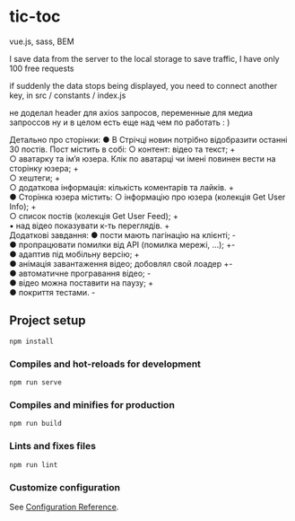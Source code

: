 # tic-toc
vue.js, sass, BEM

I save data from the server to the local storage to save traffic, I have only 100 free requests

if suddenly the data stops being displayed, you need to connect another key, in src / constants / index.js

не доделал header для axios запросов, переменные для медиа запроссов ну и в целом есть еще над чем по работать : )

Детально про сторінки:
● В Стрічці новин потрібно відобразити останні 30 постів. Пост містить в собі:
○ контент: відео та текст; + <br>
○ аватарку та імʼя юзера. Клік по аватарці чи імені повинен вести на сторінку юзера; +  <br>
○ хештеги; +  <br>
○ додаткова інформація: кількість коментарів та лайків. +  <br>
● Сторінка юзера містить:
○ інформацію про юзера (колекція Get User Info); + <br>
○ список постів (колекція Get User Feed); + <br>
▪ над відео показувати к-ть переглядів. + <br>
Додаткові завдання:
● пости мають пагінацію на клієнті; - <br>
● пропрацювати помилки від API (помилка мережі, ...); +- <br>
● адаптив під мобільну версію; + <br>
● анімація завантаження відео; добовлял свой лоадер +- <br>
● автоматичне програвання відео; - <br>
● відео можна поставити на паузу; + <br>
● покриття тестами. - <br>

## Project setup
```
npm install
```

### Compiles and hot-reloads for development
```
npm run serve
```

### Compiles and minifies for production
```
npm run build
```

### Lints and fixes files
```
npm run lint
```

### Customize configuration
See [Configuration Reference](https://cli.vuejs.org/config/).
